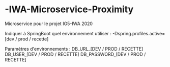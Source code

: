 # -IWA-Microservice-Proximity
Microservice pour le projet IG5-IWA 2020

Indiquer à SpringBoot quel environnement utiliser : -Dspring.profiles.active=[dev / prod / recette]

Paramètres d'environnements : 
DB_URL_[DEV / PROD / RECETTE]
DB_USER_[DEV / PROD / RECETTE]
DB_PASSWORD_[DEV / PROD / RECETTE]
